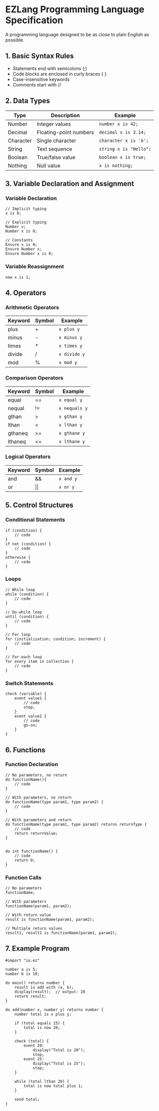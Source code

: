 # EZLang Programming Language Specification
A programming language designed to be as close to plain English as possible.

## 1. Basic Syntax Rules
- Statements end with semicolons (;)
- Code blocks are enclosed in curly braces { }
- Case-insensitive keywords
- Comments start with //

## 2. Data Types
| Type      | Description            | Example                |
| --------- | ---------------------- | ---------------------- |
| Number    | Integer values         | `number x is 42;`      |
| Decimal   | Floating-point numbers | `decimal x is 3.14;`   |
| Character | Single character       | `character x is 'A';`  |
| String    | Text sequence          | `string x is "Hello";` |
| Boolean   | True/false value       | `boolean x is true;`   |
| Nothing   | Null value             | `x is nothing;`        |

## 3. Variable Declaration and Assignment
### Variable Declaration
```
// Implicit typing
x is 0;

// Explicit typing
Number x;
Number x is 0;

// Constants
Ensure x is 0;
Ensure Number x;
Ensure Number x is 0;
```

### Variable Reassignment
```
now x is 1;
```

## 4. Operators

### Arithmetic Operators
| Keyword | Symbol | Example      |
| ------- | ------ | ------------ |
| plus    | +      | `x plus y`   |
| minus   | -      | `x minus y`  |
| times   | *      | `x times y`  |
| divide  | /      | `x divide y` |
| mod     | %      | `x mod y`    |

### Comparison Operators
| Keyword         | Symbol | Example               |
| --------------- | ------ | --------------------- |
| equal       | ==     | `x equal y`          |
| nequal      | !=     | `x nequals y`      |
| gthan       | >      | `x gthan y`           |
| lthan       | <      | `x lthan y`           |
| gthaneq | >= | `x gthane y` |
| lthaneq | <= | `x lthane y` |

### Logical Operators
| Keyword | Symbol | Example   |
| ------- | ------ | --------- |
| and     | &&     | `x and y` |
| or      | \|\|   | `x or y`  |

## 5. Control Structures

### Conditional Statements
```
if (condition) {
    // code
}
if not (condition) {
    // code
}
otherwise {
    // code
}
```

### Loops
```
// While loop
while (condition) {
    // code
}

// Do-while loop
until (condition) {
    // code
}

// For loop
for (initialization; condition; increment) {
    // code
}

// For-each loop
for every item in collection {
    // code
}
```

### Switch Statements
```
check (variable) {
    event value1 {
        // code
        stop;
    }
    event value2 {
        // code
        go-on;
    }
}
```

## 6. Functions

### Function Declaration
```
// No parameters, no return
do functionName(){
    // code
}

// With parameters, no return
do functionName(type param1, type param2) {
    // code
}

// With parameters and return
do functionName(type param1, type param2) returns returnType {
    // code
    return returnValue;
}


do int functionName() {
    // code
    return 0;
}
```

### Function Calls
```
// No parameters
functionName;

// With parameters
functionName(param1, param2);

// With return value
result is functionName(param1, param2);

// Multiple return values
result1, result2 is functionName(param1, param2);
```

## 7. Example Program
```
#import "io.ez"

number a is 5;
number b is 10;

do main() returns number {
    result is add with (a, b);
    display(result);  // output: 20
    return result;
}

do add(number x, number y) returns number {
    number total is x plus y;

    if (total equals 15) {
        total is now 20;
    }

    check (total) {
        event 20:
            display("Total is 20");
            stop;
        event 25:
            display("Total is 25");
            stop;
    }

    while (total lthan 20) {
        total is now total plus 1;
    }

    send total;
}
```